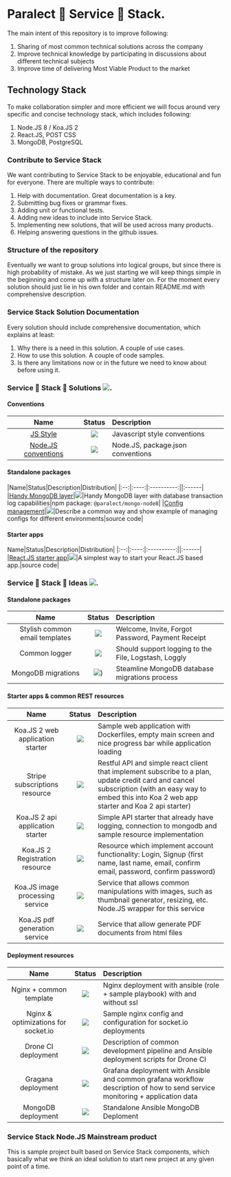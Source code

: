 # Paralect 🎉 Service 🎉 Stack.

The main intent of this repository is to improve following:

1. Sharing of most common technical solutions across the company
2. Improve technical knowledge by participating in discussions about different technical subjects
3. Improve time of delivering Most Viable Product to the market

## Technology Stack

To make collaboration simpler and more efficient we will focus around very specific and concise technology stack, which includes following:

1. Node.JS 8 / Koa.JS 2
2. React.JS, POST CSS
3. MongoDB, PostgreSQL

### Contribute to Service Stack

We want contributing to Service Stack to be enjoyable, educational and fun for everyone. There are multiple ways to contribute:

1. Help with documentation. Great documentation is a key.
2. Submitting bug fixes or grammar fixes.
3. Adding unit or functional tests.
4. Adding new ideas to include into Service Stack.  
5. Implementing new solutions, that will be used across many products.
6. Helping answering questions in the github issues.


### Structure of the repository

Eventually we want to group solutions into logical groups, but since there is high probability of mistake. As we just starting we will keep things simple in the beginning and come up with a structure later on. For the moment every solution should just lie in his own folder and contain README.md with comprehensive description.

### Service Stack Solution Documentation

Every solution should include comprehensive documentation, which explains at least:

1. Why there is a need in this solution. A couple of use cases.
2. How to use this solution. A couple of code samples.
3. Is there any limitations now or in the future we need to know about before using it.

### Service 👋 Stack 👋 Solutions ![](https://img.shields.io/badge/status-solution-green.svg).

#### Conventions

|Name|Status|Description|
|:--:|:----:|:----------|
|[JS Style](./conventions/js-style/README.md)|![](https://img.shields.io/badge/status-solution-green.svg)|Javascript style conventions|
|[Node.JS conventions](./conventions/node-js/README.md)|![](https://img.shields.io/badge/status-solution-green.svg)|Node.JS, package.json conventions|


#### Standalone packages

|Name|Status|Description|Distribution|
|:--:|:----:|:----------:||:------|
|[Handy MongoDB layer](./mongo-node8/README.md)|![](https://img.shields.io/badge/status-solution-green.svg)|Handy MongoDB layer with database transaction log capabilities|npm package: `@paralect/mongo-node8`|
|[Config management](./config-management/README.md)|![](https://img.shields.io/badge/status-solution-green.svg)|Describe a common way and show example of managing configs for different environments|source code|

#### Starter apps

Name|Status|Description|Distribution|
|:--:|:----:|:----------:||:------|
|[React.JS starter app](./react-starter/README.md)|![](https://img.shields.io/badge/status-solution-green.svg)|A simplest way to start your React.JS based app.|source code|


### Service 👋 Stack 👋 Ideas ![](https://img.shields.io/badge/status-idea-orange.svg).

#### Standalone packages

|Name|Status|Description|
|:--:|:----:|:----------|
|Stylish common email templates|![](https://img.shields.io/badge/status-idea-orange.svg)|Welcome, Invite, Forgot Password, Payment Receipt |
|Common logger|![](https://img.shields.io/badge/status-idea-orange.svg)| Should support logging to the File, Logstash, Loggly|
|MongoDB migrations|![](https://img.shields.io/badge/status-idea-orange.svg))|Steamline MongoDB database migrations process|

#### Starter apps & common REST resources

|Name|Status|Description|
|:--:|:----:|:----------|
|Koa.JS 2 web application starter|![](https://img.shields.io/badge/status-idea-orange.svg)|Sample web application with Dockerfiles, empty main screen and nice progress bar while application loading|
|Stripe subscriptions resource|![](https://img.shields.io/badge/status-idea-orange.svg)|Restful API and simple react client that implement subscribe to a plan, update credit card and cancel subscription (with an easy way to embed this into Koa 2 web app starter and Koa 2 api starter)|
|Koa.JS 2 api application starter|![](https://img.shields.io/badge/status-idea-orange.svg)|Simple API starter that already have logging, connection to mongodb and sample resource implementation|
|Koa.JS 2 Registration resource|![](https://img.shields.io/badge/status-idea-orange.svg)|Resource which implement account functionality: Login, Signup (first name, last name, email, confirm email, password, confirm password)|
|Koa.JS image processing service|![](https://img.shields.io/badge/status-idea-orange.svg)|Service that allows common manipulations with images, such as thumbnail generator, resizing, etc. Node.JS wrapper for this service|
|Koa.JS pdf generation service|![](https://img.shields.io/badge/status-idea-orange.svg)|Service that allow generate PDF documents from html files|


#### Deployment resources

|Name|Status|Description|
|:--:|:----:|:----------|
|Nginx + common template|![](https://img.shields.io/badge/https://img.shields.io/badge/status-idea-orange.svg)|Nginx deployment with ansible (role + sample playbook) with and without ssl|
|Nginx & optimizations for socket.io|![](https://img.shields.io/badge/https://img.shields.io/badge/status-idea-orange.svg)|Sample nginx config and configuration for socket.io deployments|
|Drone CI deployment|![](https://img.shields.io/badge/https://img.shields.io/badge/status-idea-orange.svg)|Description of common development pipeline and Ansible deployment scripts for Drone CI|
|Gragana deployment|![](https://img.shields.io/badge/https://img.shields.io/badge/status-idea-orange.svg)|Grafana deployment with Ansible and common grafana workflow description of how to send service monitoring + application data|
|MongoDB deployment|![](https://img.shields.io/badge/https://img.shields.io/badge/status-idea-orange.svg)|Standalone Ansible MongoDB Deploment|


### Service Stack Node.JS Mainstream product

This is sample project built based on Service Stack components, which basically what we think an ideal solution to start new project at any given point of a time.
